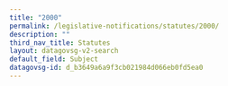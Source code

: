 ```yaml
---
title: "2000"
permalink: /legislative-notifications/statutes/2000/
description: ""
third_nav_title: Statutes
layout: datagovsg-v2-search
default_field: Subject
datagovsg-id: d_b3649a6a9f3cb021984d066eb0fd5ea0
---
```

